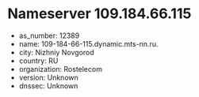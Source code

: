 # Nameserver 109.184.66.115

* as_number: 12389
* name: 109-184-66-115.dynamic.mts-nn.ru.
* city: Nizhniy Novgorod
* country: RU
* organization: Rostelecom
* version: Unknown
* dnssec: Unknown
